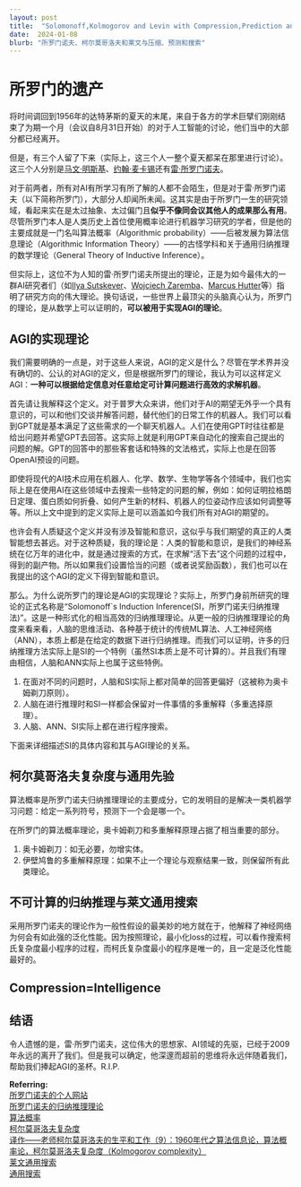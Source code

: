 ```yaml
---
layout: post
title:  "Solomonoff,Kolmogorov and Levin with Compression,Prediction and Search"
date:  2024-01-08
blurb: "所罗门诺夫、柯尔莫哥洛夫和莱文与压缩、预测和搜索"
---
```

# 所罗门的遗产

将时间调回到1956年的达特茅斯的夏天的末尾，来自于各方的学术巨擘们刚刚结束了为期一个月（会议自8月31日开始）的对于人工智能的讨论，他们当中的大部分都已经离开。

但是，有三个人留了下来（实际上，这三个人一整个夏天都呆在那里进行讨论）。这三个人分别是[马文·明斯基](https://zh.wikipedia.org/wiki/马文·闵斯基)、[约翰·麦卡锡](https://zh.wikipedia.org/wiki/约翰·麦卡锡)还有[雷·所罗门诺夫](https://en.wikipedia.org/wiki/Ray_Solomonoff)。

对于前两者，所有对AI有所学习有所了解的人都不会陌生，但是对于雷·所罗门诺夫（以下简称所罗门），大部分人却闻所未闻。这其实是由于所罗门一生的研究领域，看起来实在是太过抽象、太过偏门且**似乎不像同会议其他人的成果那么有用**。尽管所罗门本人是人类历史上首位使用概率论进行机器学习研究的学者，但是他的主要成就是一门名叫算法概率（Algorithmic probability）——后被发展为算法信息理论（Algorithmic Information Theory）——的古怪学科和关于通用归纳推理的数学理论（General Theory of Inductive Inference）。

但实际上，这位不为人知的雷·所罗门诺夫所提出的理论，正是为如今最伟大的一群AI研究者们（如[Ilya Sutskever](https://en.wikipedia.org/wiki/Ilya_Sutskever)、[Wojciech Zaremba](https://en.wikipedia.org/wiki/Wojciech_Zaremba)、[Marcus Hutter](https://en.wikipedia.org/wiki/Marcus_Hutter)等）指明了研究方向的伟大理论。换句话说，一些世界上最顶尖的头脑真心认为，所罗门的理论，是从数学上可以证明的，**可以被用于实现AGI的理论**。

## AGI的实现理论

我们需要明确的一点是，对于这些人来说，AGI的定义是什么？尽管在学术界并没有确切的、公认的对AGI的定义，但是根据所罗门的理论，我认为可以这样定义AGI：**一种可以根据给定信息对任意给定可计算问题进行高效的求解机器**。

首先请让我解释这个定义。对于普罗大众来讲，他们对于AI的期望无外乎一个具有意识的，可以和他们交谈并解答问题，替代他们的日常工作的机器人。我们可以看到GPT就是基本满足了这些需求的一个聊天机器人。人们在使用GPT时往往都是给出问题并希望GPT去回答。这实际上就是利用GPT来自动化的搜索自己提出的问题的解。GPT的回答中的那些客套话和特殊的文法格式，实际上也是在回答OpenAI预设的问题。

即使将现代的AI技术应用在机器人、化学、数学、生物学等各个领域中，我们也实际上是在使用AI在这些领域中去搜索一些特定的问题的解，例如：如何证明拉格朗日定理、蛋白质如何折叠、如何产生新的材料、机器人的位姿动作应该如何调整等等。所以上文中提到的定义实际上是可以涵盖如今我们所有对AGI的期望的。

也许会有人质疑这个定义并没有涉及智能和意识，这似乎与我们期望的真正的人类智能想去甚远。对于这种质疑，我的理论是：人类的智能和意识，是我们的神经系统在亿万年的进化中，就是通过搜索的方式，在求解“活下去”这个问题的过程中，得到的副产物。所以如果我们设置恰当的问题（或者说奖励函数），我们也可以在我提出的这个AGI的定义下得到智能和意识。

那么。为什么说所罗门的理论是AGI的实现理论？实际上，所罗门身前所研究的理论的正式名称是“Solomonoff`s Induction Inference(SI，所罗门诺夫归纳推理法)”。这是一种形式化的相当高效的归纳推理理论。从更一般的归纳推理理论的角度来看来看，人脑的思维活动、各种基于统计的传统ML算法、人工神经网络（ANN），本质上都是在给定的数据下进行归纳推理。而我们可以证明，许多的归纳推理方法实际上是SI的一个特例（虽然SI本质上是不可计算的）。并且我们有理由相信，人脑和ANN实际上也属于这些特例。
1. 在面对不同的问题时，人脑和SI实际上都对简单的回答更偏好（这被称为奥卡姆剃刀原则）。
2. 人脑在进行推理时和SI一样都会保留对一件事情的多重解释（多重选择原理）。
3. 人脑、ANN、SI实际上都在进行程序搜索。

下面来详细描述SI的具体内容和其与AGI理论的关系。

## 柯尔莫哥洛夫复杂度与通用先验

算法概率是所罗门诺夫归纳推理理论的主要成分，它的发明目的是解决一类机器学习问题：给定一系列符号，预测下一个会是哪一个。

在所罗门的算法概率理论，奥卡姆剃刀和多重解释原理占据了相当重要的部分。  
1. 奥卡姆剃刀：如无必要，勿增实体。
2. 伊壁鸠鲁的多重解释原理：如果不止一个理论与观察结果一致，则保留所有此类理论。

## 不可计算的归纳推理与莱文通用搜索

采用所罗门诺夫的理论作为一般性假设的最美妙的地方就在于，他解释了神经网络为何会有如此强的泛化性能。因为按照理论，最小化loss的过程，可以看作搜索柯氏复杂度最小程序的过程，而柯氏复杂度最小的程序是唯一的，且一定是泛化性能最好的。

## Compression=Intelligence



## 结语

令人遗憾的是，雷·所罗门诺夫，这位伟大的思想家、AI领域的先驱，已经于2009年永远的离开了我们。但是我可以确定，他深邃而超前的思维将永远伴随着我们，帮助我们捧起AGI的圣杯。R.I.P. 








**Referring:**  
[所罗门诺夫的个人网站](https://raysolomonoff.com/)   
[所罗门诺夫的归纳推理理论](https://en.wikipedia.org/wiki/Solomonoff%27s_theory_of_inductive_inference)  
[算法概率](https://en.wikipedia.org/wiki/Algorithmic_probability#Overview)  
[柯尔莫哥洛夫复杂度](https://en.wikipedia.org/wiki/Kolmogorov_complexity)  
[译作——老师柯尔莫哥洛夫的生平和工作（9）：1960年代之算法信息论，算法概率论，柯尔莫哥洛夫复杂度（Kolmogorov complexity）](https://zhuanlan.zhihu.com/p/425376986)  
[莱文通用搜索](https://steemit.com/steemstem/@markgritter/leonid-levin-s-universal-algorithm)  
[通用搜索](http://www.scholarpedia.org/article/Universal_search)